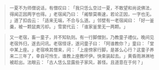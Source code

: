 
> 一夏不为师僧说话，有僧叹曰：​「我只恁么空过一夏，不敢望和尚说佛法，得闻正因两字也得。​」老宿闻乃曰：​「阇黎莫嘶速，若论正因，一字也无。​」道了扣齿云：​「适来无端，不合与么道。​」邻壁有一老宿闻曰：​「好一釜羹，被一颗鼠粪污却。​」雪窦代云：​「谁家釜里无一两颗。​」

> 又一老宿，畜一童子，并不知轨则。有一行脚僧到，乃教童子禮仪。晚间见老宿外归，遂去问讯。老宿怪讶，遂问童子曰：​「阿谁教你？​」童曰：​「堂中某上座。​」老宿唤其僧来，问：​「上座傍家行脚，是甚么心行？这童子养来二三年了，幸自可怜生，谁教上座教坏伊。快束装起去。​」黄昏雨淋淋地被趁出。法眼云：​「古人恁么显露些子家风，甚怪。且道意在于何？​」

